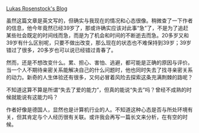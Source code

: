 [Lukas Rosenstock's Blog](https://lukasrosenstock.net/2023/04/10/im-single-i.html)

虽然这篇文章是英文写的，但确实与我现在的情况和心态很像。稍微查了一下作者的信息，他今年竟然已经39岁了，那或许确实应该对此事“急”了，不是为了追赶某些社会既定的时间线而急，而是为了机会和时间的不断逝去而急。20多岁又和39岁有什么区别呢，只要不做出改变，那么现在的状态也不难保持到39岁；39岁错过了很多，20多岁也可以说已经错过青春了。

然而，还是不想改变什么。累、担心、害怕、逃避，都可能是正确的原因与评价。当一个人不期待亲密关系能解决自己的什么问题时，他也同时失去了找寻亲密关系的动力。新奇的人生体验还有很多，又何必冒着风险去探索这条充满荆棘的路呢？

不知道这算不算是所谓“失去了爱的能力”，但真的能说“失去”吗？曾经不成熟的时候就能说有这能力吗？

作者好像是德国人，显然也是计算机行业的人。不知道这种心态是否与所处环境有关，但其肯定与个人经历很有关联。或许我会再写一篇长文来分析，在有空的时候。
